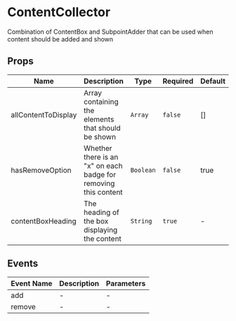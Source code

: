 # ContentCollector

Combination of ContentBox and SubpointAdder that can be used when content should be added and shown

## Props

<!-- @vuese:ContentCollector:props:start -->
|Name|Description|Type|Required|Default|
|---|---|---|---|---|
|allContentToDisplay|Array containing the elements that should be shown|`Array`|`false`|[]|
|hasRemoveOption|Whether there is an "x" on each badge for removing this content|`Boolean`|`false`|true|
|contentBoxHeading|The heading of the box displaying the content|`String`|`true`|-|

<!-- @vuese:ContentCollector:props:end -->


## Events

<!-- @vuese:ContentCollector:events:start -->
|Event Name|Description|Parameters|
|---|---|---|
|add|-|-|
|remove|-|-|

<!-- @vuese:ContentCollector:events:end -->


